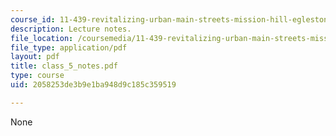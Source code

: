 ```yaml
---
course_id: 11-439-revitalizing-urban-main-streets-mission-hill-egleston-square-boston-spring-2003
description: Lecture notes.
file_location: /coursemedia/11-439-revitalizing-urban-main-streets-mission-hill-egleston-square-boston-spring-2003/2058253de3b9e1ba948d9c185c359519_class_5_notes.pdf
file_type: application/pdf
layout: pdf
title: class_5_notes.pdf
type: course
uid: 2058253de3b9e1ba948d9c185c359519

---
```

None